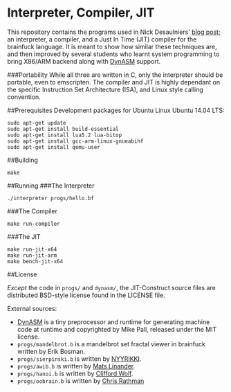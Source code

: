 # Interpreter, Compiler, JIT
This repository contains the programs used in Nick Desaulniers' [blog post](https://nickdesaulniers.github.io/blog/2015/05/25/interpreter-compiler-jit/); an interpreter, a compiler, and a Just In Time (JIT) compiler for the brainfuck language.  It is meant to show how similar these techniques are, and then improved by several students who learnt system programming to bring X86/ARM backend along with [DynASM](http://luajit.org/dynasm.html) support.

###Portability
While all three are written in C, only the interpreter should be portable, even to emscripten.  The compiler and JIT is highly dependant on the specific Instruction Set Architecture (ISA), and Linux style calling convention.

##Prerequisites
Development packages for Ubuntu Linux Ubuntu 14.04 LTS:
```
sudo apt-get update
sudo apt-get install build-essential
sudo apt-get install lua5.2 lua-bitop
sudo apt-get install gcc-arm-linux-gnueabihf
sudo apt-get install qemu-user
```

##Building
```
make
```

##Running
###The Interpreter
```
./interpreter progs/hello.bf
```

###The Compiler
```
make run-compiler
```

###The JIT
```
make run-jit-x64
make run-jit-arm
make bench-jit-x64
```

##License

_Except_ the code in `progs/` and `dynasm/`, the JIT-Construct source files are distributed
BSD-style license found in the LICENSE file.

External sources:
* [DynASM](http://luajit.org/dynasm.html) is a tiny preprocessor and runtime for generating machine code at runtime and copyrighted by Mike Pall, released under the MIT license.
* `progs/mandelbrot.b` is a mandelbrot set fractal viewer in brainfuck written by Erik Bosman.
* `progs/sierpinski.b` is written by [NYYRIKKI](http://www.iwriteiam.nl/Ha_vs_bf_inter.html).
* `progs/awib.b` is written by [Mats Linander](https://github.com/matslina/awib).
* `progs/hanoi.b` is written by [Clifford Wolf](http://www.clifford.at/bfcpu/hanoi.html).
* `progs/oobrain.b` is written by [Chris Rathman](http://www.angelfire.com/tx4/cus/shapes/brain.html)
